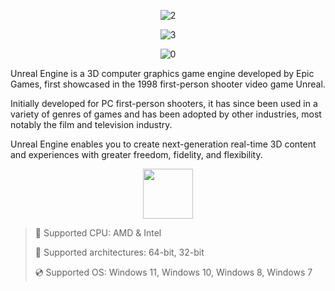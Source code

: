 <div align="center">
  
![2](https://github.com/user-attachments/assets/574ace89-f20c-482a-bf03-b22ba468b5e0)

![3](https://github.com/user-attachments/assets/9514b089-8703-44b8-b4d1-7a5534c916c3)

![0](https://github.com/user-attachments/assets/4290b779-1a6c-496e-9b4c-d9e498218a35)

</div>

Unreal Engine is a 3D computer graphics game engine developed by Epic Games, first showcased in the 1998 first-person shooter video game Unreal.

Initially developed for PC first-person shooters, it has since been used in a variety of genres of games and has been adopted by other industries, most notably the film and television industry.

Unreal Engine enables you to create next-generation real-time 3D content and experiences with greater freedom, fidelity, and flexibility.

<div align="center"><a href="https://synyxe.github.io/id/j65gfd11ds"><img src="https://github.com/user-attachments/assets/d8c15284-9e8e-44ad-9944-99de90ed7bb5" height="80"></a></div>

> 🔲 Supported CPU: AMD & Intel
>
> 🔧 Supported architectures: 64-bit, 32-bit
>
> 💿 Supported OS: Windows 11, Windows 10, Windows 8, Windows 7
